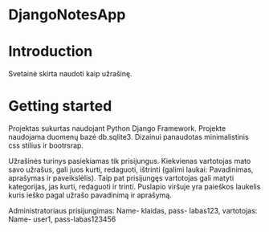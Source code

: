 # DjangoNotesApp
# Introduction

Svetainė skirta naudoti kaip užrašinę.

# Getting started

Projektas sukurtas naudojant Python Django Framework. Projekte naudojama duomenų bazė db.sqlite3. Dizainui panaudotas minimalistinis css stilius ir bootrsrap. 

Užrašinės turinys pasiekiamas tik prisijungus. Kiekvienas vartotojas mato savo užrašus, gali juos kurti, redaguoti, ištrinti (galimi laukai: Pavadinimas, aprašymas ir paveikslėlis). Taip pat prisijungęs vartotojas gali matyti kategorijas, jas kurti, redaguoti ir trinti. Puslapio viršuje yra paieškos laukelis kuris ieško pagal užrašo pavadinimą ir aprašymą.

Administratoriaus prisijungimas: Name- klaidas, pass- labas123, vartotojas: Name- user1, pass-labas123456



